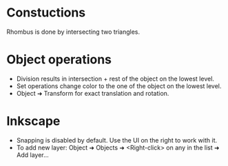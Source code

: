# Constuctions

Rhombus is done by intersecting two triangles. <br>

# Object operations

- Division results in intersection + rest of the object on the lowest level.
- Set operations change color to the one of the object on the lowest level.
- Object &#10140; Transform for exact translation and rotation.

# Inkscape
- Snapping is disabled by default. Use the UI on the right to work with it.
- To add new layer: Object &#10140; Objects &#10140; \<Right-click\> on any in the list &#10140; Add layer...
